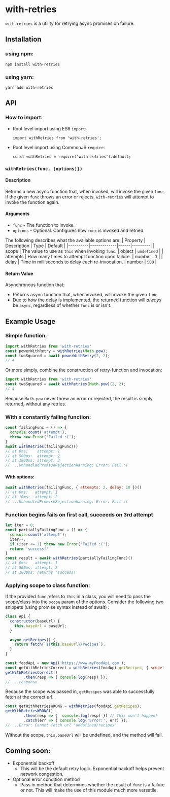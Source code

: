 # with-retries
`with-retries` is a utility for retrying async promises on failure.

## Installation
### using npm:
```
npm install with-retries
```
### using yarn:
```
yarn add with-retries
```

## API
### How to import:
- Root level import using ES6 `import`:
    ```
    import withRetries from 'with-retries';
    ```
- Root level import using CommonJS `require`:
    ```
    const withRetries = require('with-retries').default;
    ```
  
### `withRetries(func, [options]})`
#### Description
Returns a new async function that, when invoked, will invoke the given `func`. If the given `func` throws an error or
rejects, `with-retries` will attempt to invoke the function again. 

#### Arguments
* `func` - The function to invoke.
* `options` - Optional. Configures how `func` is invoked and retried.

The following describes what the available options are:
| Property | Description | Type | Default |
|----------|-------------|------|---------|
| scope | The value to use as `this` when invoking `func`. | object | `undefined` |
| attempts | How many times to attempt function upon failure. | number | `3` |
| delay | Time in milliseconds to delay each re-invocation. | number | `500` |

#### Return Value
Asynchronous function that:
* Returns async function that, when invoked, will invoke the given `func`.
* Due to how the delay is implemented, the returned function will _always_ be `async`, regardless of whether `func` is or isn't.

## Example Usage
### Simple function:
```javascript
import withRetries from 'with-retries'
const powerWithRetry = withRetries(Math.pow);
const twoSquared = await powerWithRetry(2, 2);
// 4
```
Or more simply, combine the construction of retry-function and invocation:
```javascript
import withRetries from 'with-retries'
const twoSquared = await withRetries(Math.pow)(2, 2);
// 4
```
Because `Math.pow` never threw an error or rejected, the result is simply returned, without any retries.

### With a constantly failing function:
```javascript
const failingFunc = () => {
  console.count('attempt');
  throw new Error('Failed :(');
} 
await withRetries(failingFunc)()
// at 0ms:    attempt: 1
// at 500ms:  attempt: 2
// at 1000ms: attempt: 3
// ...UnhandledPromiseRejectionWarning: Error: Fail :(
```

#### With options:
```javascript
await withRetries(failingFunc, { attempts: 2, delay: 10 })()
// at 0ms:   attempt: 1
// at 10ms:  attempt: 2
// ...UnhandledPromiseRejectionWarning: Error: Fail :(
```

### Function begins fails on first call, succeeds on 3rd attempt
```javascript
let iter = 0;
const partiallyFailingFunc = () => {
  console.count('attempt');
  iter++;
  if (iter <= 1) throw new Error('Failed :(');
  return 'success!'
}
const result = await withRetries(partiallyFailingFunc)()
// at 0ms:   attempt: 1
// at 500ms: attempt: 2
// at 1000ms: returns 'success!'
```

### Applying scope to class function:
If the provided `func` refers to `this` in a class, you will need to pass the scope/class into the `scope` param of the options.
Consider the following two snippets (using promise syntax instead of await) :
```javascript
class Api {
  constructor(baseUrl) {
    this.baseUrl = baseUrl;
  }

  async getRecipes() {
    return fetch(`${this.baseUrl}/recipes`);
  }
}

const foodApi = new Api('https://www.myFoodApi.com');
const getWithRetriesCorrect = withRetries(foodApi.getRecipes, { scope: foodApi });
getWithRetriesCorrect()
        .then(resp => { console.log(resp) });
// ...response
```
Because the scope was passed in, `getRecipes` was able to successfully fetch at the correct url.

```javascript
const getWithRetriesWRONG = withRetries(foodApi.getRecipes);
getWithRetriesWRONG()
        .then(resp => {  console.log(resp) }) // This won't happen!
        .catch(err => { console.log('Error:', err) }); 
// ...Error: Cannot fetch url "undefined/recipes"
```
Without the scope, `this.baseUrl` will be undefined, and the method will fail.


## Coming soon:
* Exponential backoff
  * This will be the default retry logic. Exponential backoff helps prevent network congestion.
* Optional error condition method
  * Pass in method that determines whether the result of `func` is a failure or not. This will make the use of this module much more versatile.
  
